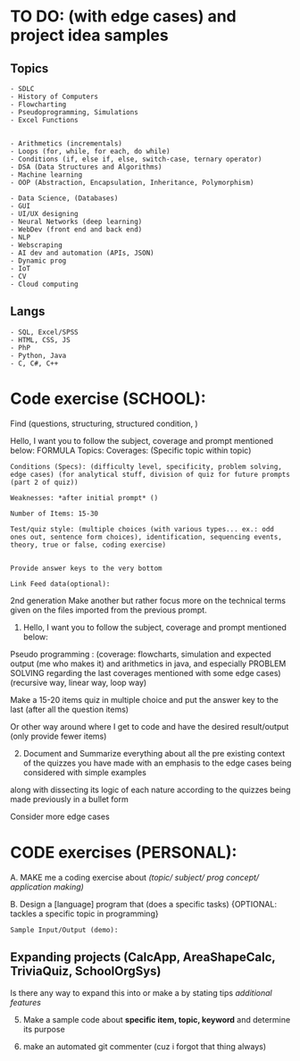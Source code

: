 # TO DO: (with edge cases) and project idea samples

## Topics
    - SDLC
    - History of Computers
    - Flowcharting 
    - Pseudoprogramming, Simulations
    - Excel Functions


    - Arithmetics (incrementals)
    - Loops (for, while, for each, do while)
    - Conditions (if, else if, else, switch-case, ternary operator)
    - DSA (Data Structures and Algorithms)
    - Machine learning
    - OOP (Abstraction, Encapsulation, Inheritance, Polymorphism)

    - Data Science, (Databases)
    - GUI
    - UI/UX designing 
    - Neural Networks (deep learning)
    - WebDev (front end and back end)
    - NLP
    - Webscraping
    - AI dev and automation (APIs, JSON)
    - Dynamic prog
    - IoT
    - CV
    - Cloud computing

## Langs
    - SQL, Excel/SPSS
    - HTML, CSS, JS
    - PhP
    - Python, Java
    - C, C#, C++


# Code exercise (SCHOOL):
Find (questions, structuring, structured condition, )

Hello, I want you to follow the subject, coverage and prompt mentioned below:
    FORMULA
    Topics:
    Coverages: (Specific topic within topic)
    
    Conditions (Specs): (difficulty level, specificity, problem solving, edge cases) (for analytical stuff, division of quiz for future prompts (part 2 of quiz))

    Weaknesses: *after initial prompt* ()

    Number of Items: 15-30
    
    Test/quiz style: (multiple choices (with various types... ex.: odd ones out, sentence form choices), identification, sequencing events, theory, true or false, coding exercise)


    Provide answer keys to the very bottom

    Link Feed data(optional): 

2nd generation
Make another but rather focus more on the technical terms given on the files imported from the previous prompt.

1. Hello, I want you to follow the subject, coverage and prompt mentioned below:

Pseudo programming : (coverage: flowcharts, simulation and expected output (me who makes it) and arithmetics in java, and especially PROBLEM SOLVING regarding the last coverages mentioned with some edge cases) (recursive way, linear way, loop way)


Make a 15-20 items quiz in multiple choice and put the answer key to the last (after all the question items)


Or other way around where I get to code and have the desired result/output (only provide fewer items)

2. Document and Summarize everything about all the pre existing context of the quizzes you have made with an emphasis to the edge cases being considered with simple examples 

along with dissecting its logic of each nature according to the quizzes being made previously in a bullet form

Consider more edge cases


# CODE exercises (PERSONAL):
    
A. MAKE me a coding exercise about _(topic/ subject/ prog concept/ application making)_ 

B. Design a [language] program that (does a specific tasks) 
{OPTIONAL: tackles a specific topic in programming}

    Sample Input/Output (demo):


## Expanding projects (CalcApp, AreaShapeCalc, TriviaQuiz, SchoolOrgSys)

Is there any way to expand this into or make a by stating tips _additional features_

5. Make a sample code about __specific item, topic, keyword__ and determine its purpose



5.  make an automated git commenter (cuz i forgot that thing always)


